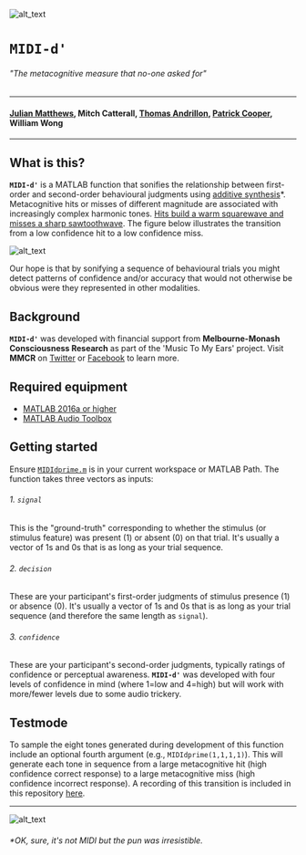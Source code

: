 ![alt_text][logo]

# `MIDI-d'`

###### *"The metacognitive measure that no-one asked for"*

***

#### [Julian Matthews](https://twitter.com/quined_quales), Mitch Catterall, [Thomas Andrillon](https://twitter.com/thandrillon), [Patrick Cooper](https://twitter.com/neurocoops), William Wong

***

## What is this?
**`MIDI-d'`** is a MATLAB function that sonifies the relationship between first-order and second-order behavioural judgments using [additive synthesis](https://en.wikipedia.org/wiki/Additive_synthesis)*. Metacognitive hits or misses of different magnitude are associated with increasingly complex harmonic tones. [Hits build a warm squarewave and misses a sharp sawtoothwave](http://beausievers.com/synth/synthbasics/). The figure below illustrates the transition from a low confidence hit to a low confidence miss.

![alt_text][examplewave]

Our hope is that by sonifying a sequence of behavioural trials you might detect patterns of confidence and/or accuracy that would not otherwise be obvious were they represented in other modalities.

## Background
**`MIDI-d'`** was developed with financial support from **Melbourne-Monash Consciousness Research** as part of the 'Music To My Ears' project. Visit **MMCR** on [Twitter](https://twitter.com/MMConsciousness) or [Facebook](https://www.facebook.com/mmcr.edu.au/) to learn more.

## Required equipment

* [MATLAB 2016a or higher](https://www.mathworks.com/products/matlab.html)
* [MATLAB Audio Toolbox](https://www.mathworks.com/products/audio.html)

## Getting started
Ensure [`MIDIdprime.m`](./MIDIdprime.m) is in your current workspace or MATLAB Path. The function takes three vectors as inputs: 

###### 1. `signal`
This is the "ground-truth" corresponding to whether the stimulus (or stimulus feature) was present (1) or absent (0) on that trial. It's usually a vector of 1s and 0s that is as long as your trial sequence.
###### 2. `decision`
These are your participant's first-order judgments of stimulus presence (1) or absence (0). It's usually a vector of 1s and 0s that is as long as your trial sequence (and therefore the same length as `signal`).
###### 3. `confidence`
These are your participant's second-order judgments, typically ratings of confidence or perceptual awareness. **`MIDI-d'`** was developed with four levels of confidence in mind (where 1=low and 4=high) but will work with more/fewer levels due to some audio trickery.

## Testmode
To sample the eight tones generated during development of this function include an optional fourth argument (e.g., `MIDIdprime(1,1,1,1)`). This will generate each tone in sequence from a large metacognitive hit (high confidence correct response) to a large metacognitive miss (high confidence incorrect response). A recording of this transition is included in this repository [here](./example.mp3).

***

![alt_text][avatar]


###### *OK, sure, it's not MIDI but the pun was irresistible.

[logo]: ../master/1500x500.jpeg "Melbourne Monash Consciousness Research"
[examplewave]: ../master/examplewav.png "Transition from squarewave into sawtoothwave"
[avatar]: https://avatars0.githubusercontent.com/u/18410581?v=3&s=96 "@quined_quales"
